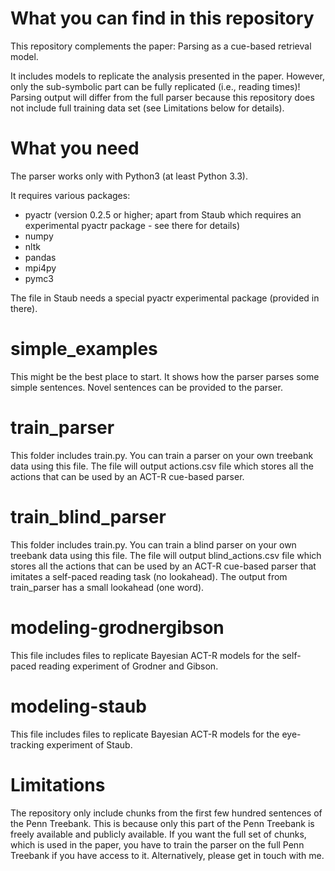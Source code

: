 # What you can find in this repository

This repository complements the paper: Parsing as a cue-based retrieval model.

It includes models to replicate the analysis presented in the paper. However, only the sub-symbolic part can be fully replicated (i.e., reading times)! Parsing output will differ from the full parser because this repository does not include full training data set (see Limitations below for details). 

# What you need

The parser works only with Python3 (at least Python 3.3).

It requires various packages:

- pyactr (version 0.2.5 or higher; apart from Staub which requires an experimental pyactr package - see there for details)
- numpy
- nltk
- pandas
- mpi4py
- pymc3

The file in Staub needs a special pyactr experimental package (provided in there).

# simple_examples

This might be the best place to start. It shows how the parser parses some simple sentences. Novel sentences can be provided to the parser.

# train_parser

This folder includes train.py. You can train a parser on your own treebank data using this file. The file will output actions.csv file which stores all the actions that can be used by an ACT-R cue-based parser.

# train_blind_parser

This folder includes train.py. You can train a blind parser on your own treebank data using this file. The file will output blind_actions.csv file which stores all the actions that can be used by an ACT-R cue-based parser that imitates a self-paced reading task (no lookahead). The output from train_parser has a small lookahead (one word).

# modeling-grodnergibson

This file includes files to replicate Bayesian ACT-R models for the self-paced reading experiment of Grodner and Gibson.

# modeling-staub

This file includes files to replicate Bayesian ACT-R models for the eye-tracking experiment of Staub.

# Limitations

The repository only include chunks from the first few hundred sentences of the Penn Treebank. This is because only this part of the Penn Treebank is freely available and publicly available. If you want the full set of chunks, which is used in the paper, you have to train the parser on the full Penn Treebank if you have access to it. Alternatively, please get in touch with me.


